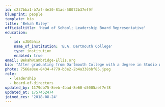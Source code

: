 ```yaml
---
id: c237bba1-b7af-4e30-81ac-50072b37ef9f
blueprint: people
template: bio
title: 'Bekah Riley'
officialtitle: 'Head of School; Leadership Board Representative'
education:
  -
    id: xJUGbhiz
    name_of_institution: 'B.A. Dartmouth College'
    type: institution
    enabled: true
email: Bekah@Cambridge-Ellis.org
bio: "After graduating from Dartmouth College with a degree in Studio Art and Education, I joined Teach for America. I spent two years teaching bi-lingual preschool in Delaware, where I gained a passion for bringing topics of social justice into the early childhood sphere. I am a native of upstate New York and spent several years teaching at and directing a small, nature-based, cooperative preschool there. After moving to Boston with my husband and two cats, I was lucky enough to find a forever home in CES. As the Executive Director, my role is to support teachers as they facilitate student-led learning through discovery and play, and caregivers as they embark on their child's first school experience."
photo: 7566a0ee-8434-4779-b3e2-2b4a338bbf85.jpeg
role:
  - leadership
  - board-of-directors
updated_by: 1179db75-8eeb-4bad-8e60-d5005aef7ef8
updated_at: 1757452474
joined_ces: '2018-08-24'
---
```

